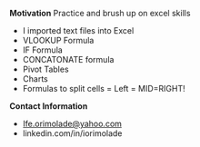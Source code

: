 **Motivation**
Practice and brush up on excel skills

- I imported text files into Excel
- VLOOKUP Formula
- IF Formula
- CONCATONATE formula
- Pivot Tables
- Charts
- Formulas to split cells = Left = MID=RIGHT!

**Contact Information**
- Ife.orimolade@yahoo.com
- linkedin.com/in/iorimolade

